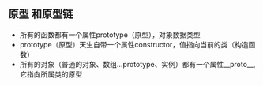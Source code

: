 ## 原型 和原型链
+ 所有的函数都有一个属性prototype（原型），对象数据类型
+ prototype（原型）天生自带一个属性constructor，值指向当前的类（构造函数）
+ 所有的对象（普通的对象、数组...prototype、实例）都有一个属性__proto__,它指向所属类的原型
